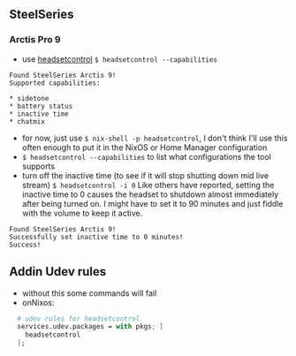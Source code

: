 ## SteelSeries
### Arctis Pro 9
- use [headsetcontrol](https://github.com/Sapd/HeadsetControl)
`$ headsetcontrol --capabilities`
```
Found SteelSeries Arctis 9!
Supported capabilities:

* sidetone
* battery status
* inactive time
* chatmix
```
- for now, just use `$ nix-shell -p headsetcontrol`, I don't think I'll use this often enough to put it in the NixOS or Home Manager configuration
- `$ headsetcontrol --capabilities` to list what configurations the tool supports
- turn off the inactive time (to see if it will stop shutting down mid live stream)
`$ headsetcontrol -i 0`
Like others have reported, setting the inactive time to 0 causes the headset to shutdown almost immediately after being turned on. I might have to set it to 90 minutes and just fiddle with the volume to keep it active.

```
Found SteelSeries Arctis 9!
Successfully set inactive time to 0 minutes!
Success!
```

## Addin Udev rules
- without this some commands will fail
- onNixos:
```nix
  # udev rules for headsetcontrol
  services.udev.packages = with pkgs; [
    headsetcontrol
  ];
```
